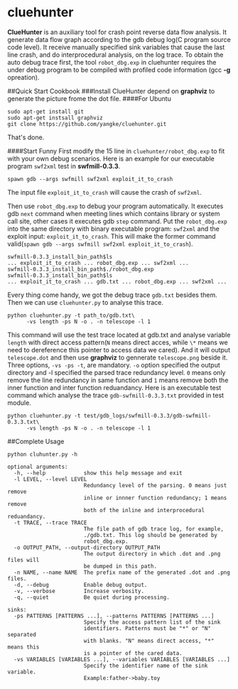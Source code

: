# cluehunter
**ClueHunter** is an auxiliary tool for crash point reverse data flow analysis. It generate data flow graph according to the gdb debug log(C program source code level). It receive manually specified sink variables that cause the last line crash, and do interprocedural analysis, on the log trace. To obtain the auto debug trace first, the tool `robot_dbg.exp` in cluehunter requires the under debug program to be compiled with profiled code information (gcc **-g** opreation).

##Quick Start Cookbook
###Install
ClueHunter depend on **graphviz** to generate the picture frome the dot file.
####For Ubuntu
```
sudo apt-get install git
sudo apt-get instsall graphviz
git clone https://github.com/yangke/cluehunter.git
```
That's done.

####Start Funny
First modify the 15 line in `cluehunter/robot_dbg.exp` to fit with your own debug scenarios.
Here is an example for our executable program `swf2xml` test in **swfmill-0.3.3**.

```
spawn gdb --args swfmill swf2xml exploit_it_to_crash
```
The input file `exploit_it_to_crash` will cause the crash of `swf2xml`.

Then use `robot_dbg.exp` to debug your program automatically.
It executes gdb `next` command when meeting lines which contains library or system call site, other cases it executes gdb `step` command.
Put the `robot_dbg.exp` into the same directory with binary executable program: `swf2xml` and the exploit input: `exploit_it_to_crash`.
This will make the former command valid(`spawn gdb --args swfmill swf2xml exploit_it_to_crash`).

```
swfmill-0.3.3_install_bin_path$ls
... exploit_it_to_crash ... robot_dbg.exp ... swf2xml ...
swfmill-0.3.3_install_bin_path$./robot_dbg.exp
swfmill-0.3.3_install_bin_path$ls
... exploit_it_to_crash ... gdb.txt ... robot_dbg.exp ... swf2xml ...
```
Every thing come handy, we got the debug trace `gdb.txt` besides them. Then we can use `cluehunter.py` to analyse this trace.
```
python cluehunter.py -t path_to/gdb.txt\
      -vs length -ps N -o . -n telescope -l 1
```
This command will use the test trace located at gdb.txt and analyse variable `length` with direct access pattern(`N` means direct acces, while `\*` means we need to dereference this pointer to access data we cared). And it will output `telescope.dot` and then use **graphviz** to gennerate `telescope.png` beside it.
Three options, `-vs -ps -t`, are mandatory.
`-o` option specified the output directory and -l specified the parsed trace redundancy level.
`0` means only remove the line redundancy in same function and `1` means remove both the inner function and inter function reduandancy.
Here is an executable test command which analyse the trace `gdb-swfmill-0.3.3.txt` provided in test module.  
```
python cluehunter.py -t test/gdb_logs/swfmill-0.3.3/gdb-swfmill-0.3.3.txt\
      -vs length -ps N -o . -n telescope -l 1
```

##Complete Usage

```
python cluhunter.py -h
```

```
optional arguments:
  -h, --help            show this help message and exit
  -l LEVEL, --level LEVEL
                        Redundancy level of the parsing. 0 means just remove
                        inline or innner function redundancy; 1 means remove
                        both of the inline and interprocedural reduandancy.
  -t TRACE, --trace TRACE
                        The file path of gdb trace log, for example,
                        ./gdb.txt. This log should be generated by
                        robot_dbg.exp.
  -o OUTPUT_PATH, --output-directory OUTPUT_PATH
                        The output directory in which .dot and .png files will
                        be dumped in this path.
  -n NAME, --name NAME  The prefix name of the generated .dot and .png files.
  -d, --debug           Enable debug output.
  -v, --verbose         Increase verbosity.
  -q, --quiet           Be quiet during processing.

sinks:
  -ps PATTERNS [PATTERNS ...], --patterns PATTERNS [PATTERNS ...]
                        Specify the access pattern list of the sink
                        identifiers. Patterns must be "*" or "N" separated
                        with blanks. "N" means direct access, "*" means this
                        is a pointer of the cared data.
  -vs VARIABLES [VARIABLES ...], --variables VARIABLES [VARIABLES ...]
                        Specify the identifier name of the sink variable.
                        Example:father->baby.toy
```

